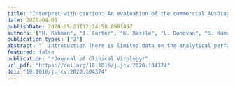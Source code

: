 ```yaml
---
title: "Interpret with caution: An evaluation of the commercial AusDiagnostics versus in-house developed assays for the detection of SARS-CoV-2 virus"
date: 2020-04-01
publishDate: 2020-05-23T12:24:58.098149Z
authors: ["H. Rahman", "I. Carter", "K. Basile", "L. Donovan", "S. Kumar", "T. Tran", "D. Ko", "S. Alderson", "T. Sivaruban", "J.-S. Eden", "R. Rockett", "M.V. O’Sullivan", "V. Sintchenko", "S.C-A. Chen", "S. Maddocks", "D.E. Dwyer", "J. Kok"]
publication_types: ["2"]
abstract: "  Introduction There is limited data on the analytical performance of commercial nucleic acid tests (NATs) for laboratory confirmation of COVID-19 infection.   Methods Nasopharyngeal, combined nose and throat swabs, nasopharyngeal aspirates and sputum was collected from persons with suspected SARS-CoV-2 infection, serial dilutions of SARS-CoV-2 viral cultures and synthetic positive controls (gBlocks, Integrated DNA Technologies) were tested using i) AusDiagnostics assay (AusDiagnostics Pty Ltd); ii) in-house developed assays targeting the E and RdRp genes; iii) multiplex PCR assay targeting endemic respiratory viruses. Discrepant SARS-CoV-2 results were resolved by testing the N, ORF1b, ORF1ab and M genes.   Results Of 52 clinical samples collected from 50 persons tested, respiratory viruses were detected in 22 samples (42 %), including SARS CoV-2 (n = 5), rhinovirus (n = 7), enterovirus (n = 5), influenza B (n = 4), hMPV (n = 5), influenza A (n = 2), PIV-2 (n = 1), RSV (n = 2), CoV-NL63 (n = 1) and CoV-229E (n = 1). SARS-CoV-2 was detected in four additional samples by the AusDiagnostics assay. Using the in-house assays as the \"gold standard\", the sensitivity, specificity, positive and negative predictive values of the AusDiagnostics assay was 100 %, 92.16 %, 55.56 % and 100 % respectively. The Ct values of the real-time in-house-developed PCR assay targeting the E gene was significantly lower than the corresponding RdRp gene assay when applied to clinical samples, viral culture and positive controls (mean 21.75 vs 28.1, p = 0.0031).   Conclusions The AusDiagnostics assay is not specific for the detection SARS-CoV-2. Any positive results should be confirmed using another NAT or sequencing. The case definition used to investigate persons with suspected COVID-19 infection is not specific.  "
featured: false
publication: "*Journal of Clinical Virology*"
url_pdf: "https://doi.org/10.1016/j.jcv.2020.104374"
doi: "10.1016/j.jcv.2020.104374"
---
```


